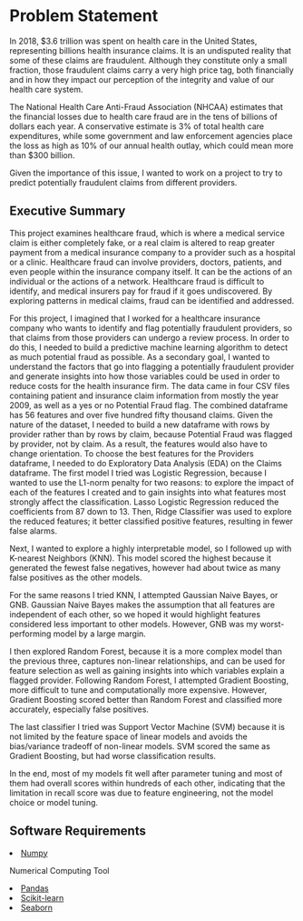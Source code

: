 <h1>Problem Statement</h1>
In 2018, $3.6 trillion was spent on health care in the United States, representing billions health insurance claims. It is an undisputed reality that some of these claims are fraudulent. Although they constitute only a small fraction, those fraudulent claims carry a very high price tag, both financially and in how they impact our perception of the integrity and value of our health care system.

The National Health Care Anti-Fraud Association (NHCAA) estimates that the financial losses due to health care fraud are in the tens of billions of dollars each year. A conservative estimate is 3% of total health care expenditures, while some government and law enforcement agencies place the loss as high as 10% of our annual health outlay, which could mean more than $300 billion.

Given the importance of this issue, I wanted to work on a project to try to predict potentially fraudulent claims from different providers.


<h2>Executive Summary</h2>
This project examines healthcare fraud, which is where a medical service claim is either completely fake, or a real claim is altered to reap greater payment from a medical insurance company to a provider such as a hospital or a clinic. Healthcare fraud can involve providers, doctors, patients, and even people within the insurance company itself. It can be the actions of an individual or the actions of a network. Healthcare fraud is difficult to identify, and medical insurers pay for fraud if it goes undiscovered. By exploring patterns in medical claims, fraud can be identified and addressed.

For this project, I imagined that I worked for a healthcare insurance company who wants to identify and flag potentially fraudulent providers, so that claims from those providers can undergo a review process. In order to do this, I needed to build a predictive machine learning algorithm to detect as much potential fraud as possible. As a secondary goal, I wanted to understand the factors that go into flagging a potentially fraudulent provider and generate insights into how those variables could be used in order to reduce costs for the health insurance firm. 
The data came in four CSV files containing patient and insurance claim information from mostly the year 2009, as well as a yes or no Potential Fraud flag. The combined dataframe has 56 features and over five hundred fifty thousand claims. Given the nature of the dataset, I needed to build a new dataframe with rows by provider rather than by rows by claim, because Potential Fraud was flagged by provider, not by claim. As a result, the features would also have to change orientation. To choose the best features for the Providers dataframe, I needed to do Exploratory Data Analysis (EDA) on the Claims dataframe.
The first model I tried was Logistic Regression, because I wanted to use the L1-norm penalty for two reasons: to explore the impact of each of the features I created and to gain insights into what features most strongly affect the classification. Lasso Logistic Regression reduced the coefficients from 87 down to 13. Then, Ridge Classifier was used to explore the reduced features; it better classified positive features, resulting in fewer false alarms.

Next, I wanted to explore a highly interpretable model, so I followed up with K-nearest Neighbors (KNN). This model scored the highest because it generated the fewest false negatives, however had about twice as many false positives as the other models.

For the same reasons I tried KNN, I attempted Gaussian Naive Bayes, or GNB. Gaussian Naive Bayes makes the assumption that all features are independent of each other, so we hoped it would highlight features considered less important to other models. However, GNB was my worst-performing model by a large margin.

I then explored Random Forest, because it is a more complex model than the previous three, captures non-linear relationships, and can be used for feature selection as well as gaining insights into which variables explain a flagged provider. Following Random Forest, I attempted Gradient Boosting, more difficult to tune and computationally more expensive. However, Gradient Boosting scored better than Random Forest and classified more accurately, especially false positives.

The last classifier I tried was Support Vector Machine (SVM) because it is not limited by the feature space of linear models and avoids the bias/variance tradeoff of non-linear models. SVM scored the same as Gradient Boosting, but had worse classification results.

In the end, most of my models fit well after parameter tuning and most of them had overall scores within hundreds of each other, indicating that the limitation in recall score was due to feature engineering, not the model choice or model tuning.

<h2>Software Requirements</h2>
<li><a href="https//www.numpy.org">Numpy</a><p>Numerical Computing Tool</p></li>
<li><a href="https//www.pandas.pydata.org">Pandas</a></li>
<li><a href="https//www.scikit-learn.org">Scikit-learn</a></li>
<li><a href="https//www.seaborn.pydata.org">Seaborn</a></li>


